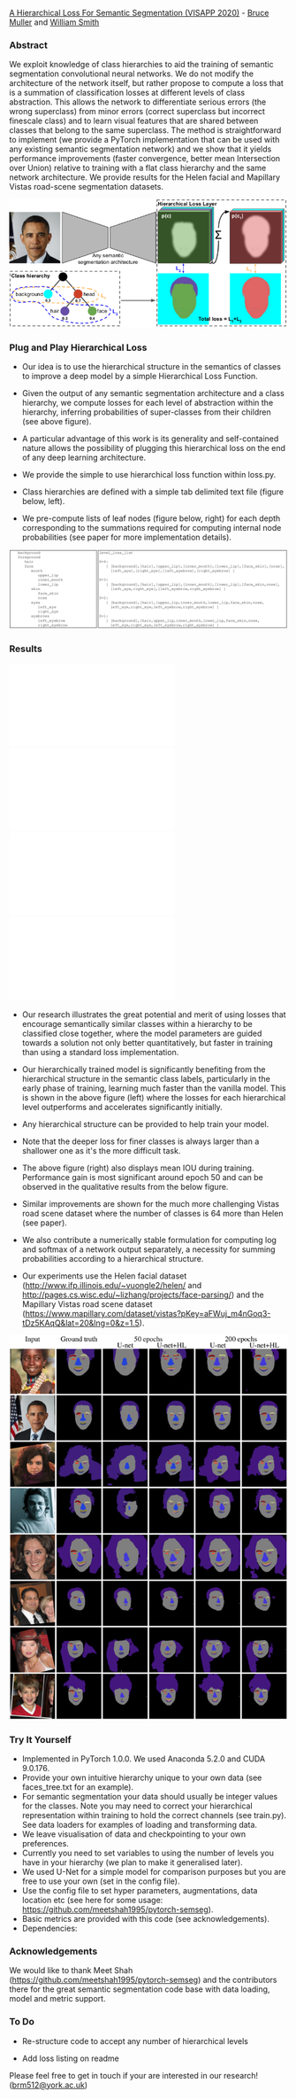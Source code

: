 [A Hierarchical Loss For Semantic Segmentation (VISAPP 2020)](https://arxiv.org/) - [Bruce Muller](https://www.cs.york.ac.uk/cvpr/member/bruce/) and [William Smith](https://www.cs.york.ac.uk/cvpr/member/will/)

### Abstract

We exploit knowledge of class hierarchies to aid the training of semantic segmentation convolutional neural networks. We do not modify the architecture of the network itself, but rather propose to compute a loss that is a summation of classification losses at different levels of class abstraction. This allows the network to differentiate serious errors (the wrong superclass) from minor errors (correct superclass but incorrect finescale class) and to learn visual features that are shared between classes that belong to the same superclass. The method is straightforward to implement (we provide a PyTorch implementation that can be used with any existing semantic segmentation network) and we show that it yields performance improvements (faster convergence, better mean Intersection over Union) relative to training with a flat class hierarchy and the same network architecture. We provide results for the Helen facial and Mapillary Vistas road-scene segmentation datasets.

![HSS_overview](imgs/HSSOverview.png)

### Plug and Play Hierarchical Loss

* Our idea is to use the hierarchical structure in the semantics of classes to improve a deep model by a simple Hierarchical Loss Function.

* Given the output of any semantic segmentation architecture and a class hierarchy, we compute losses for each level of abstraction within the hierarchy, inferring probabilities of super-classes from their children (see above figure).

* A particular advantage of this work is its generality and self-contained nature allows the possibility of plugging this hierarchical loss on the end of any deep learning architecture.

* We provide the simple to use hierarchical loss function within loss.py.

* Class hierarchies are defined with a simple tab delimited text file (figure below, left).

* We pre-compute lists of leaf nodes (figure below, right) for each depth corresponding to the summations required for computing internal node probabilities (see paper for more implementation details).

![treelists](imgs/treelists.png)


### Results

![heleniou](imgs/unet_faces_meanIoU.pdf) ![helenloss](imgs/unet_faces_levellosses.pdf)
![vistasiou](imgs/unet_vistas_meanIoU.pdf) ![vistasiou](imgs/unet_vistas_levellosses.pdf)

* Our research illustrates the great potential and merit of using losses that encourage semantically similar classes within a hierarchy to be classified close together, where the model parameters are guided towards a solution not only better quantitatively, but faster in training than using a standard loss implementation.

* Our hierarchically trained model is significantly benefiting from the hierarchical structure in the semantic class labels, particularly in the early phase of training, learning much faster than the vanilla model. This is shown in the above figure (left) where the losses for each hierarchical level outperforms and accelerates significantly initially.

* Any hierarchical structure can be provided to help train your model.

* Note that the deeper loss for finer classes is always larger than a shallower one as it's the more difficult task.

* The above figure (right) also displays mean IOU during training. Performance gain is most significant around epoch 50 and can be observed in the qualitative results from the below figure.

* Similar improvements are shown for the much more challenging Vistas road scene dataset where the number of classes is 64 more than Helen (see paper).

* We also contribute a numerically stable formulation for computing log and softmax of a network output separately, a necessity for summing probabilities according to a hierarchical structure.

* Our experiments use the Helen facial dataset (http://www.ifp.illinois.edu/~vuongle2/helen/ and http://pages.cs.wisc.edu/~lizhang/projects/face-parsing/) and the Mapillary Vistas road scene dataset (https://www.mapillary.com/dataset/vistas?pKey=aFWuj_m4nGoq3-tDz5KAqQ&lat=20&lng=0&z=1.5).

![helenpreds](imgs/helenpreds.png)


### Try It Yourself


* Implemented in PyTorch 1.0.0. We used Anaconda 5.2.0 and CUDA 9.0.176. 
* Provide your own intuitive hierarchy unique to your own data (see faces_tree.txt for an example).
* For semantic segmentation your data should usually be integer values for the classes. Note you may need to correct your hierarchical representation within training to hold the correct channels (see train.py). See data loaders for examples of loading and transforming data.
* We leave visualisation of data and checkpointing to your own preferences.
* Currently you need to set variables to using the number of levels you have in your hierarchy (we plan to make it generalised later).
* We used U-Net for a simple model for comparison purposes but you are free to use your own (set in the config file).
* Use the config file to set hyper parameters, augmentations, data location etc (see here for some usage: https://github.com/meetshah1995/pytorch-semseg).
* Basic metrics are provided with this code (see acknowledgements).
* Dependencies:


### Acknowledgements

We would like to thank Meet Shah (https://github.com/meetshah1995/pytorch-semseg) and the contributors there for the great semantic segmentation code base with data loading, model and metric support.


### To Do

* Re-structure code to accept any number of hierarchical levels

* Add loss listing on readme

Please feel free to get in touch if your are interested in our research! (brm512@york.ac.uk)



